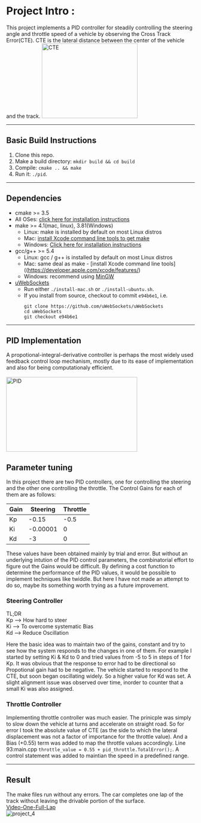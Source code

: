 # Project Intro :
This project implements a PID controller for steadily controlling the steering angle and throttle speed of a vehicle by observing the Cross Track Error(CTE). CTE is the lateral distance between the center of the vehicle and the track.
<img src="https://github.com/askmuhsin/pid-controller-self-driving-car/blob/master/images/CTE.jpg" width="256" height="200" title="CTE">

---
## Basic Build Instructions

1. Clone this repo.
2. Make a build directory: `mkdir build && cd build`
3. Compile: `cmake .. && make`
4. Run it: `./pid`. 

----
## Dependencies

* cmake >= 3.5
 * All OSes: [click here for installation instructions](https://cmake.org/install/)
* make >= 4.1(mac, linux), 3.81(Windows)
  * Linux: make is installed by default on most Linux distros
  * Mac: [install Xcode command line tools to get make](https://developer.apple.com/xcode/features/)
  * Windows: [Click here for installation instructions](http://gnuwin32.sourceforge.net/packages/make.htm)
* gcc/g++ >= 5.4
  * Linux: gcc / g++ is installed by default on most Linux distros
  * Mac: same deal as make - [install Xcode command line tools]((https://developer.apple.com/xcode/features/)
  * Windows: recommend using [MinGW](http://www.mingw.org/)
* [uWebSockets](https://github.com/uWebSockets/uWebSockets)
  * Run either `./install-mac.sh` or `./install-ubuntu.sh`.
  * If you install from source, checkout to commit `e94b6e1`, i.e.
    ```
    git clone https://github.com/uWebSockets/uWebSockets 
    cd uWebSockets
    git checkout e94b6e1
    ```
----    
## PID Implementation
A propotional-integral-derivative controller is perhaps the most widely used feedback control loop mechanism, mostly due to its ease of implementation and also for being computationaly efficient.
<br></br><img src="https://github.com/askmuhsin/pid-controller-self-driving-car/blob/master/images/screenshot.png" width="350" height="200" title="PID">

## Parameter tuning
In this project there are two PID controllers, one for controlling the steering and the other one controlling the throttle.
The Control Gains for each of them are as follows:

| Gain       | Steering | Throttle |
|------------|----------|----------|
| Kp         | -0.15    | -0.5     |
| Ki         | -0.00001 | 0        |  
| Kd         | -3       | 0        |  

These values have been obtained mainly by trial and error. But without an underlying intution of the PID control parameters, the combinatorial effort to figure out the Gains would be difficult. By defining a cost function to determine the performance of the PID values, it would be possible to implement techniques like twiddle. But here I have not made an attempt to do so, maybe its something worth trying as a future improvement.

### Steering Controller
TL;DR  
Kp --> How hard to steer  
Ki --> To overcome systematic Bias  
Kd --> Reduce Oscillation  

Here the basic idea was to maintain two of the gains, constant and try to see how the system responds to the changes in one of them. For example I started by setting Ki & Kd to 0 and tried values from -5 to 5 in steps of 1 for Kp. It was obvious that the response to error had to be directional so Propotional gain had to be negative. The vehicle started to respond to the CTE, but soon began oscillating widely. So a higher value for Kd was set. A slight alignment issue was observed over time, inorder to counter that a small Ki was also assigned.

### Throttle Controller
Implementing throttle controller was much easier. The prinicple was simply to slow down the vehicle at turns and accelerate on straight road. So for error I took the absolute value of CTE (as the side to which the lateral displacement was not a factor of importance for the throttle value). And a Bias (+0.55) term was added to map the throttle values accordingly.
Line 93:main.cpp `throttle_value = 0.55 + pid_throttle.TotalError();`. A control statement was added to maintian the speed in a predefined range.

---
## Result
The make files run without any errors. The car completes one lap of the track without leaving the drivable portion of the surface.  
[Video-One-Full-Lap](https://youtu.be/SvE5Mc0OZpA)   
![project_4](https://github.com/askmuhsin/pid-controller-self-driving-car/blob/master/images/project_4.gif)
